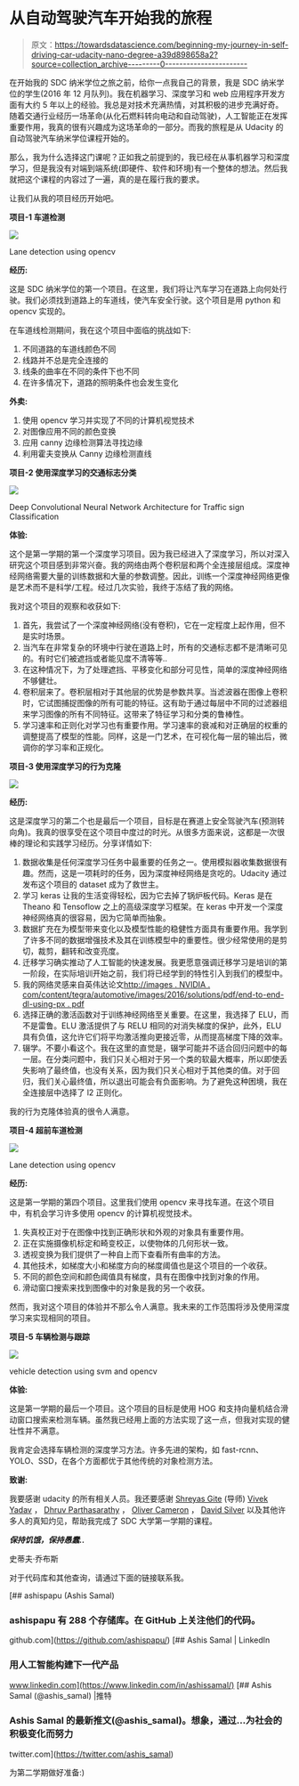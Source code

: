 # 从自动驾驶汽车开始我的旅程

> 原文：<https://towardsdatascience.com/beginning-my-journey-in-self-driving-car-udacity-nano-degree-a39d898658a2?source=collection_archive---------0----------------------->

在开始我的 SDC 纳米学位之旅之前，给你一点我自己的背景，我是 SDC 纳米学位的学生(2016 年 12 月队列)。我在机器学习、深度学习和 web 应用程序开发方面有大约 5 年以上的经验。我总是对技术充满热情，对其积极的进步充满好奇。随着交通行业经历一场革命(从化石燃料转向电动和自动驾驶)，人工智能正在发挥重要作用，我真的很有兴趣成为这场革命的一部分。而我的旅程是从 Udacity 的自动驾驶汽车纳米学位课程开始的。

那么，我为什么选择这门课呢？正如我之前提到的，我已经在从事机器学习和深度学习，但是我没有对端到端系统(即硬件、软件和环境)有一个整体的想法。然后我就把这个课程的内容过了一遍，真的是在履行我的要求。

让我们从我的项目经历开始吧。

**项目-1 车道检测**

![](img/f2c5a96f7ee9179a7456414d1cae6224.png)

Lane detection using opencv

**经历:**

这是 SDC 纳米学位的第一个项目。在这里，我们将让汽车学习在道路上向何处行驶。我们必须找到道路上的车道线，使汽车安全行驶。这个项目是用 python 和 opencv 实现的。

在车道线检测期间，我在这个项目中面临的挑战如下:

1.  不同道路的车道线颜色不同
2.  线路并不总是完全连接的
3.  线条的曲率在不同的条件下也不同
4.  在许多情况下，道路的照明条件也会发生变化

**外卖:**

1.  使用 opencv 学习并实现了不同的计算机视觉技术
2.  对图像应用不同的颜色变换
3.  应用 canny 边缘检测算法寻找边缘
4.  利用霍夫变换从 Canny 边缘检测直线

**项目-2 使用深度学习的交通标志分类**

![](img/c0b8fa9fe837f73b434ed423e336b368.png)

Deep Convolutional Neural Network Architecture for Traffic sign Classification

**体验:**

这个是第一学期的第一个深度学习项目。因为我已经进入了深度学习，所以对深入研究这个项目感到非常兴奋。我的网络由两个卷积层和两个全连接层组成。深度神经网络需要大量的训练数据和大量的参数调整。因此，训练一个深度神经网络更像是艺术而不是科学/工程。经过几次实验，我终于冻结了我的网络。

我对这个项目的观察和收获如下:

1.  首先，我尝试了一个深度神经网络(没有卷积)，它在一定程度上起作用，但不是实时场景。
2.  当汽车在非常复杂的环境中行驶在道路上时，所有的交通标志都不是清晰可见的。有时它们被遮挡或者能见度不清等等..
3.  在这种情况下，为了处理遮挡、平移变化和部分可见性，简单的深度神经网络不够健壮。
4.  卷积层来了。卷积层相对于其他层的优势是参数共享。当滤波器在图像上卷积时，它试图捕捉图像的所有可能的特征。这有助于通过每层中不同的过滤器组来学习图像的所有不同特征。这带来了特征学习和分类的鲁棒性。
5.  学习速率和正则化对学习也有重要作用。学习速率的衰减和对正确层的权重的调整提高了模型的性能。同样，这是一门艺术，在可视化每一层的输出后，微调你的学习率和正规化。

**项目-3 使用深度学习的行为克隆**

![](img/9b491b0a14902d7ac2898e9f722cd153.png)

**经历:**

这是深度学习的第二个也是最后一个项目，目标是在赛道上安全驾驶汽车(预测转向角)。我真的很享受在这个项目中度过的时光。从很多方面来说，这都是一次很棒的理论和实践学习经历。分享详情如下:

1.  数据收集是任何深度学习任务中最重要的任务之一。使用模拟器收集数据很有趣。然而，这是一项耗时的任务，因为深度神经网络是贪吃的。Udacity 通过发布这个项目的 dataset 成为了救世主。
2.  学习 keras 让我的生活变得轻松，因为它去掉了锅炉板代码。Keras 是在 Theano 和 Tensoflow 之上的高级深度学习框架。在 keras 中开发一个深度神经网络真的很容易，因为它简单而抽象。
3.  数据扩充在为模型带来变化以及模型性能的稳健性方面具有重要作用。我学到了许多不同的数据增强技术及其在训练模型中的重要性。很少经常使用的是剪切，裁剪，翻转和改变亮度。
4.  迁移学习确实推动了人工智能的快速发展。我更愿意强调迁移学习是培训的第一阶段，在实际培训开始之前，我们将已经学到的特性引入到我们的模型中。
5.  我的网络灵感来自英伟达论文[http://images . NVIDIA . com/content/tegra/automotive/images/2016/solutions/pdf/end-to-end-dl-using-px . pdf](http://images.nvidia.com/content/tegra/automotive/images/2016/solutions/pdf/end-to-end-dl-using-px.pdf)
6.  选择正确的激活函数对于训练神经网络至关重要。在这里，我选择了 ELU，而不是雷鲁。ELU 激活提供了与 RELU 相同的对消失梯度的保护，此外，ELU 具有负值，这允许它们将平均激活推向更接近零，从而提高梯度下降的效率。
7.  辍学。不要小看这个。我在这里的直觉是，辍学可能并不适合回归问题中的每一层。在分类问题中，我们只关心相对于另一个类的软最大概率，所以即使丢失影响了最终值，也没有关系，因为我们只关心相对于其他类的值。对于回归，我们关心最终值，所以退出可能会有负面影响。为了避免这种困境，我在全连接层中选择了 l2 正则化。

我的行为克隆体验真的很令人满意。

**项目-4 超前车道检测**

![](img/50cbff5908af19b23a5507c6cceacd7d.png)

Lane detection using opencv

**经历:**

这是第一学期的第四个项目。这里我们使用 opencv 来寻找车道。在这个项目中，有机会学习许多使用 opencv 的计算机视觉技术。

1.  失真校正对于在图像中找到正确形状和外观的对象具有重要作用。
2.  正在实施摄像机标定和畸变校正，以使物体的几何形状一致。
3.  透视变换为我们提供了一种自上而下查看所有曲率的方法。
4.  其他技术，如梯度大小和梯度方向的梯度阈值也是这个项目的一个收获。
5.  不同的颜色空间和颜色阈值具有梯度，具有在图像中找到对象的作用。
6.  滑动窗口搜索来找到图像中的对象是我的另一个收获。

然而，我对这个项目的体验并不那么令人满意。我未来的工作范围将涉及使用深度学习来实现相同的项目。

**项目-5 车辆检测与跟踪**

![](img/3ec2530db0dff60a829cf7a59c1900ae.png)

vehicle detection using svm and opencv

**体验:**

这是第一学期的最后一个项目。这个项目的目标是使用 HOG 和支持向量机结合滑动窗口搜索来检测车辆。虽然我已经用上面的方法实现了这一点，但我对实现的健壮性并不满意。

我肯定会选择车辆检测的深度学习方法。许多先进的架构，如 fast-rcnn、YOLO、SSD，在各个方面都优于其他传统的对象检测方法。

**致谢:**

我要感谢 udacity 的所有相关人员。我还要感谢 [Shreyas Gite](https://medium.com/u/47216364aba9?source=post_page-----a39d898658a2--------------------------------) (导师) [Vivek Yadav](https://medium.com/u/b783495cc56b?source=post_page-----a39d898658a2--------------------------------) ， [Dhruv Parthasarathy](https://medium.com/u/aee4aaf6b79a?source=post_page-----a39d898658a2--------------------------------) ， [Oliver Cameron](https://medium.com/u/fd8bc37755d8?source=post_page-----a39d898658a2--------------------------------) ， [David Silver](https://medium.com/u/8190c86ea791?source=post_page-----a39d898658a2--------------------------------) 以及其他许多人的真知灼见，帮助我完成了 SDC 大学第一学期的课程。

***保持饥饿，保持愚蠢..***

史蒂夫·乔布斯

对于代码库和其他查询，请通过下面的链接联系我。

[](https://github.com/ashispapu/) [## ashispapu (Ashis Samal)

### ashispapu 有 288 个存储库。在 GitHub 上关注他们的代码。

github.com](https://github.com/ashispapu/) [](https://www.linkedin.com/in/ashissamal/) [## Ashis Samal | LinkedIn

### 用人工智能构建下一代产品

www.linkedin.com](https://www.linkedin.com/in/ashissamal/) [](https://twitter.com/ashis_samal) [## Ashis Samal (@ashis_samal) |推特

### Ashis Samal 的最新推文(@ashis_samal)。想象，通过…为社会的积极变化而努力

twitter.com](https://twitter.com/ashis_samal) 

为第二学期做好准备:)